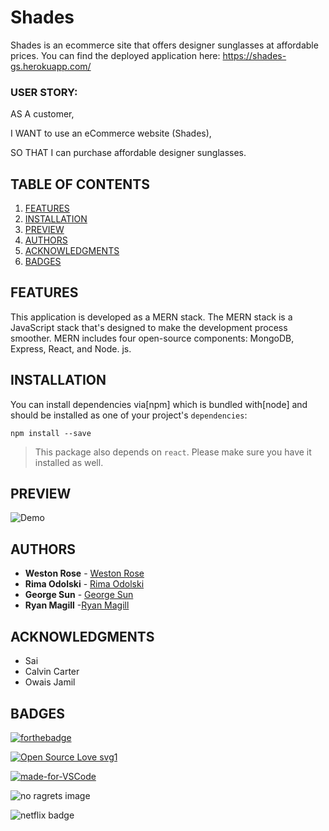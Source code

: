 # Shades

Shades is an  ecommerce site that offers designer sunglasses at affordable prices. 
You can find the deployed application here: https://shades-gs.herokuapp.com/


### USER STORY:
AS A customer,

I WANT to use an eCommerce website (Shades),

SO THAT I can purchase affordable designer sunglasses.


## TABLE OF CONTENTS


1. [FEATURES](#features)
2. [INSTALLATION](#installation)
3. [PREVIEW](#preview)
4. [AUTHORS](#authors)
5. [ACKNOWLEDGMENTS](#acknowledgments)
6. [BADGES](#badges)


## FEATURES 

This application is developed as a MERN stack. The MERN stack is a JavaScript stack that's designed to make the development process smoother. MERN includes four open-source components: MongoDB, Express, React, and Node. js.

## INSTALLATION 

You can install dependencies via[npm] which is bundled with[node] and
should be installed as one of your project's `dependencies`:

```
npm install --save 
```

> This package also depends on `react`. Please make sure you have it installed
> as well.

## PREVIEW 

![Demo](https://media.giphy.com/media/l3Zgg9Vw7JPSJndWjy/giphy.gif)

## AUTHORS

* **Weston Rose** - [Weston Rose](https://github.com/wros001)
* **Rima Odolski** - [Rima Odolski](https://github.com/rimaodolski)
* **George Sun** - [George Sun](https://github.com/georgehsun)
* **Ryan Magill** -[Ryan Magill](https://github.com/RyanMagill)


## ACKNOWLEDGMENTS 

* Sai 
* Calvin Carter 
* Owais Jamil 

## BADGES 

[![forthebadge](https://forthebadge.com/images/badges/check-it-out.svg)](https://whispering-ocean-69386.herokuapp.com/)

[![Open Source Love svg1](https://badges.frapsoft.com/os/v1/open-source.svg?v=103)](https://github.com/lturner19/Track_My_Workout)

[![made-for-VSCode](https://img.shields.io/badge/Made%20for-VSCode-1f425f.svg)](https://code.visualstudio.com/)

![no ragrets image](https://img.shields.io/badge/Made%20with%20-No%20Ragrets-red)

![netflix badge](https://img.shields.io/badge/Powered%20By%3A-Netflix-lightgrey)
